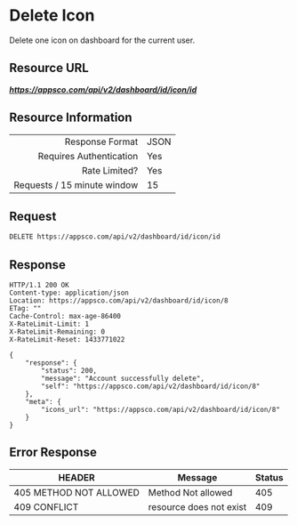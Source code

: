 # Delete Icon

Delete one icon on dashboard for the current user.

## Resource URL

___https://appsco.com/api/v2/dashboard/id/icon/id___

## Resource Information

|                               |               |
|------------------------------:|---------------|
|Response Format                |JSON           |
|Requires Authentication        |Yes            |
|Rate Limited?                  |Yes            |
|Requests / 15 minute window    |15             |


## Request

```.bash
DELETE https://appsco.com/api/v2/dashboard/id/icon/id
```

## Response

```.http
HTTP/1.1 200 OK
Content-type: application/json
Location: https://appsco.com/api/v2/dashboard/id/icon/8
ETag: ""
Cache-Control: max-age-86400
X-RateLimit-Limit: 1
X-RateLimit-Remaining: 0
X-RateLimit-Reset: 1433771022

{
    "response": {
        "status": 200,
        "message": "Account successfully delete",
        "self": "https://appsco.com/api/v2/dashboard/id/icon/8"
    },
    "meta": {
        "icons_url": "https://appsco.com/api/v2/dashboard/id/icon/8"
    }
}

```
## Error Response

|HEADER                         |Message                        |Status         |
|-------------------------------|-------------------------------|---------------|
|405 METHOD NOT ALLOWED         |Method Not allowed             |405            |
|409 CONFLICT                   |resource does not exist        |409            |